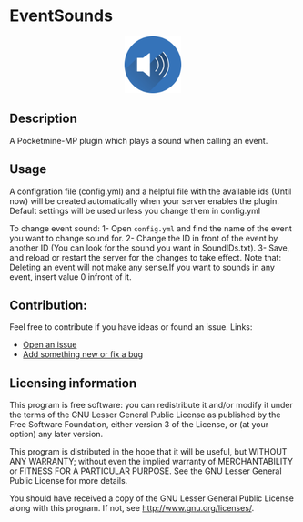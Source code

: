 # EventSounds
<p align="center">
    <img src="icon.png" width="100px" height="100px">
</p>

## Description
A Pocketmine-MP plugin which plays a sound when calling an event.

## Usage
A configration file (config.yml) and a helpful file with the available ids (Until now) will be created automatically when your server enables the plugin. Default settings will be used unless you change them in config.yml

To change event sound: 
 1- Open `config.yml` and find the name of the event you want to change sound for.
 2- Change the ID in front of the event by another ID (You can look for the sound you want in SoundIDs.txt).
 3- Save, and reload or restart the server for the changes to take effect.
Note that: Deleting an event will not make any sense.If you want to sounds in any event, insert value 0 infront of it.

## Contribution:
Feel free to contribute if you have ideas or found an issue.
Links:

- [Open an issue](https://github.com/AlexAhosny549/EventSounds/issues)
- [Add something new or fix a bug](https://github.com/AlexAhosny549/EventSounds/pulls)

## Licensing information

This program is free software: you can redistribute it and/or modify
it under the terms of the GNU Lesser General Public License as published by
the Free Software Foundation, either version 3 of the License, or
(at your option) any later version.

This program is distributed in the hope that it will be useful,
but WITHOUT ANY WARRANTY; without even the implied warranty of
MERCHANTABILITY or FITNESS FOR A PARTICULAR PURPOSE.  See the
GNU Lesser General Public License for more details.

You should have received a copy of the GNU Lesser General Public License
along with this program.  If not, see <http://www.gnu.org/licenses/>.

